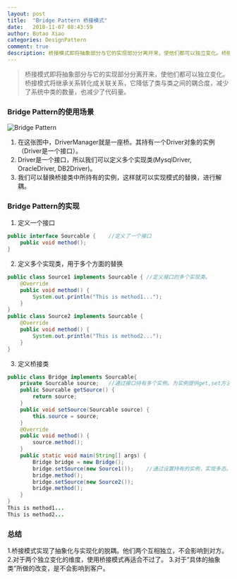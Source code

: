 ```yaml
---
layout: post
title:  "Bridge Pattern 桥接模式"
date:   2018-11-07 08:43:59
author: Botao Xiao
categories: DesignPattern
comment: true
description: 桥接模式即将抽象部分与它的实现部分分离开来，使他们都可以独立变化。桥接模式将继承关系转化成关联关系，它降低了类与类之间的耦合度，减少了系统中类的数量，也减少了代码量。
---
```

> 桥接模式即将抽象部分与它的实现部分分离开来，使他们都可以独立变化。
> 桥接模式将继承关系转化成关联关系，它降低了类与类之间的耦合度，减少了系统中类的数量，也减少了代码量。

### Bridge Pattern的使用场景
![Bridge Pattern](https://i.imgur.com/HxSWaRH.png)

1. 在这张图中，DriverManager就是一座桥。其持有一个Driver对象的实例（Driver是一个接口）。
2. Driver是一个接口，所以我们可以定义多个实现类(MysqlDriver, OracleDriver, DB2Driver)。
3. 我们可以替换桥接类中所持有的实例，这样就可以实现模式的替换，进行解耦。

### Bridge Pattern的实现
1. 定义一个接口
```Java
public interface Sourcable {	//定义了一个接口
	public void method();
}
```

2. 定义多个实现类，用于多个方面的替换
```Java
public class Source1 implements Sourcable {	//定义接口的多个实现类。
	@Override
	public void method() {
		System.out.println("This is method1...");
	}
}
public class Source2 implements Sourcable {
	@Override
	public void method() {
		System.out.println("This is method2...");
	}
}
```

3. 定义桥接类
```Java
public class Bridge implements Sourcable{
	private Sourcable source;	//通过接口持有多个实例。为实例提供get,set方法，用于解耦。因为是通过接口持有的对象，可以利用多态传入多种实现类。
	public Sourcable getSource() {
		return source;
	}
	public void setSource(Sourcable source) {
		this.source = source;
	}
	@Override
	public void method() {
		source.method();
	}
	public static void main(String[] args) {
		Bridge bridge = new Bridge();
		bridge.setSource(new Source1());	//通过设置持有的实例，实现多态。
		bridge.method();
		bridge.setSource(new Source2());
		bridge.method();
	}
}
This is method1...
This is method2...
```

### 总结
1.桥接模式实现了抽象化与实现化的脱耦。他们两个互相独立，不会影响到对方。
2.对于两个独立变化的维度，使用桥接模式再适合不过了。
3.对于“具体的抽象类”所做的改变，是不会影响到客户。
